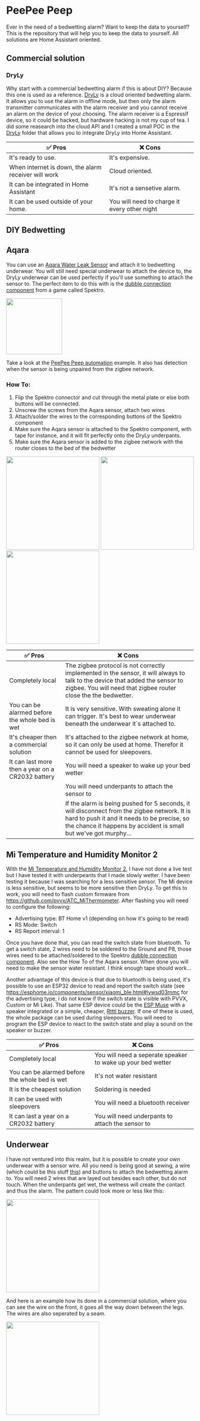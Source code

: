 # PeePee Peep

Ever in the need of a bedwetting alarm? Want to keep the data to yourself? This is the repository that will help you to keep the data to yourself. All solutions are Home Assistant oriented.

## Commercial solution

### DryLy

Why start with a commercial bedwetting alarm if this is about DIY? Because this one is used as a reference. [DryLy](https://dryly.com/) is a cloud oriented bedwetting alarm. It allows you to use the alarm in offline mode, but then only the alarm transmitter communicates with the alarm receiver and you cannot receive an alarm on the device of your choosing. The alarm receiver is a Espressif device, so it could be hacked, but hardware hacking is not my cup of tea. I did some reasearch into the cloud API and I created a small POC in the [DryLy](dryly_watcher/README.md) folder that allows you to integrate DryLy into Home Assistant.

| ✅ Pros | ❌ Cons |
| ------- | ------- |
| It's ready to use.                                  | It's expensive. |
| When internet is down, the alarm receiver will work | Cloud oriented. |
| It can be integrated in Home Assistant              | It's not a sensetive alarm. |
| It can be used outside of your home.                | You will need to charge it every other night |

## DIY Bedwetting

## Aqara

You can use an [Aqara Water Leak Sensor](https://www.aqara.com/us/product/water-sensor/) and attach it to bedwetting underwear. You will still need special underwear to attach the device to, the DryLy underwear can be used perfectly if you'll use something to attach the sensor to. The perfect item to do this with is the [dubble connection component](https://www.speeltechniek.nl/Spektro-Dubbel-verbindingsonderdeel) from a game called Spektro.

<img src="./images/spektro.png" height="150"/>

Take a look at the [PeePee Peep automation](peepee-peep/README.md) example. It also has detection when the sensor is being unpaired from the zigbee network.

### How To:

1. Flip the Spektro connector and cut through the metal plate or else both buttons will be connected.
2. Unscrew the screws from the Aqara sensor, attach two wires
3. Attach/solder the wires to  the corresponding buttons of the Spektro component
4. Make sure the Aqara sensor is attached to the Spektro component, with tape for instance, and it will fit perfectly onto the DryLy underpants.
5. Make sure the Aqara sensor is added to the zigbee network with the router closes to the bed of the bedwetter

<img src="./images/ppp_aqara_front.png" height="250"/> <img src="./images/ppp_aqara_bottom.png" height="250"/> <img src="./images/ppp_aqara_attached.png" height="250"/>

| ✅ Pros | ❌ Cons |
| ------- | ------- |
| Completely local                              | The zigbee protocol is not correctly implemented in the sensor, it will always to talk to the device that added the sensor to zigbee. You will need that zigbee router close the the bedwetter. |
| You can be alarmed before the whole bed is wet   | It is very sensitive. With sweating alone it can trigger. It's best to wear underwear beneath the underwear it`s attached to. |
| It's cheaper then a commercial solution          | It's attached to the zigbee network at home, so it can only be used at home. Therefor it cannot be used for sleepovers. |
| It can last more then a year on a CR2032 battery | You will need a speaker to wake up your bed wetter |
|                                                  | You will need underpants to attach the sensor to |
|                                                  | If the alarm is being pushed for 5 seconds, it will disconnect from the zigbee network. It is hard to push it and it needs to be precise, so the chance it happens by accident is small but we've got murphy... |

## Mi Temperature and Humidity Monitor 2

With the [Mi Temperature and Humidity Monitor 2](https://ams.buy.mi.com/uk/item/3204500023), I have not done a live test but I have tested it with underpeants that I made slowly wetter. I have been testing it because I was searching for a less sensitive sensor. The Mi device is less sensitive, but seems to be more sensitive then DryLy. To get this to work, you will need to flash custom firmware from https://github.com/pvvx/ATC_MiThermometer. After flashing you will need to configure the following:

* Advertising type: BT Home v1 (depending on how it's going to be read)
* RS Mode: Switch
* RS Report interval: 1

Once you have done that, you can read the switch state from bluetooth. To get a switch state, 2 wires need to be soldered to the Ground and P8, those wires need to be attached/soldered to the Spektro [dubble connection component](https://www.speeltechniek.nl/Spektro-Dubbel-verbindingsonderdeel). Also see the How To of the Aqara sensor. When done you will need to make the sensor water resistant. I think enough tape should work...

Another advantage of this device is that due to bluetooth is being used, it's possible to use an ESP32 device to read and report the switch state (see https://esphome.io/components/sensor/xiaomi_ble.html#lywsd03mmc for the advertising type, i do not know if the switch state is visible with PVVX, Custom or Mi Like). That same ESP device could be the [ESP Muse](https://www.amazon.com/RASPIAUDIO-ESPMUSE-Development-Speaker-Microphone/dp/B09N3S9S29) with a speaker integrated or a simple, cheaper, [Rtttl buzzer](https://esphome.io/components/rtttl.html). If one of these is used, the whole package can be used during sleepovers. You will need to program the ESP device to react to the switch state and play a sound on the speaker or buzzer.


| ✅ Pros | ❌ Cons |
| ------- | ------- |
| Completely local                               | You will need a seperate speaker to wake up your bed wetter |
| You can be alarmed before the whole bed is wet | It's not water resistant |
| It is the cheapest solution                    | Soldering is needed |
| It can be used with sleepovers                 | You will need a bluetooth receiver |
| It can last a year on a CR2032 battery         | You will need underpants to attach the sensor to |

## Underwear

I have not ventured into this realm, but it is possible to create your own underwear with a sensor wire. All you need is being good at sewing, a wire (which could be this stuff [this](https://www.kiwi-electronics.com/en/stainless-thin-conductive-thread-2-ply-23-meter-2792)) and buttons to attach the bedwetting alarm to. You will need 2 wires that are layed out besides each other, but do not touch. When the underpants get wet, the wetness will create the contact and thus the alarm.
The pattern could look more or less like this:

<img src="./images/sensor_layout.png" height="250"/>

And here is an example how its done in a commercial solution, where you can see the wire on the front, it goes all the way down between the legs. The wires are also seperated by a seam.

<img src="./images/commercial_pants.png" height="250"/>